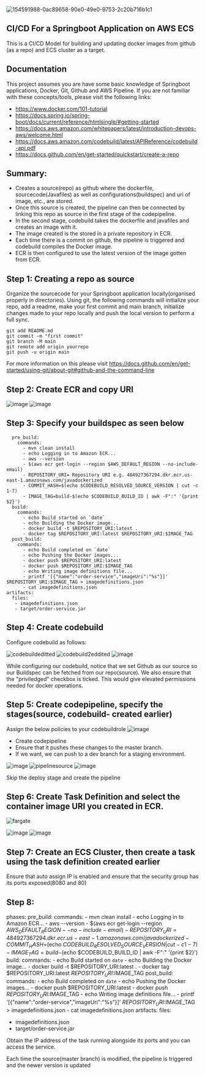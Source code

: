 ![154591988-0ac89658-90e0-49e0-9753-2c20b716b1c1](https://user-images.githubusercontent.com/97601366/155172472-c02083b0-b956-4013-bacb-5cbfea62bf35.png)

## CI/CD For a Springboot Application on AWS ECS 

This is a CI/CD Model for building and updating docker images from github (as a repo) and ECS cluster as a target.

## Documentation

This project assumes you are have some basic knowledge of Springboot applications, Docker, Git, Github and AWS Pipeline.
If you are not familiar with these concepts/tools, please visit the following links:
* https://www.docker.com/101-tutorial
* https://docs.spring.io/spring-boot/docs/current/reference/htmlsingle/#getting-started
* https://docs.aws.amazon.com/whitepapers/latest/introduction-devops-aws/welcome.html
* https://docs.aws.amazon.com/codebuild/latest/APIReference/codebuild-api.pdf
* https://docs.github.com/en/get-started/quickstart/create-a-repo

## Summary:
* Creates a source(repo) as github where the dockerfile, sourcecode(Javafiles) as well as configurations(buildspec) and uri of image, etc., are stored.
* Once this source is created, the pipeline can then be connected by linking this repo as source in the first stage of the codepipeline.
* In the second stage, codebuild takes the dockerfile and javafiles and creates an image with it.
* The image created is the stored in a private repository in ECR.
* Each time there is a commit on github, the pipeline is triggered and codebuild compiles the Docker image.
* ECR is then configured to use the latest version of the image gotten from ECR.

## Step 1: Creating a repo as source

Organize the sourcecode for your Springboot application locally(organised properly in directories).
Using git, the following commands will initialize your repo, add a readme, make your first commit and main branch, initialize changes made to your repo locally and push the local version to perform a full sync.

```git init 
git add README.md
git commit -m "first commit"
git branch -M main
git remote add origin yourrepo
git push -u origin main
```
For more information on this please visit
https://docs.github.com/en/get-started/using-git/about-git#github-and-the-command-line

## Step 2: Create ECR and copy URI

![image](https://user-images.githubusercontent.com/97601366/155216588-0e458725-95ab-47f3-9cc6-7227b4635fca.png)
![image](https://user-images.githubusercontent.com/97601366/155216789-5ab620de-3b89-4f4d-95c5-61e8e024f525.png)

## Step 3: Specify your buildspec as seen below

```phases:
  pre_build:
    commands:
      - mvn clean install
      - echo Logging in to Amazon ECR...
      - aws --version
      - $(aws ecr get-login --region $AWS_DEFAULT_REGION --no-include-email)
      - REPOSITORY_URI= Repository URI e.g. 484927367294.dkr.ecr.us-east-1.amazonaws.com/javadockerized 
      - COMMIT_HASH=$(echo $CODEBUILD_RESOLVED_SOURCE_VERSION | cut -c 1-7)
      - IMAGE_TAG=build-$(echo $CODEBUILD_BUILD_ID | awk -F":" '{print $2}')
  build:
    commands:
      - echo Build started on `date`
      - echo Building the Docker image...
      - docker build -t $REPOSITORY_URI:latest .
      - docker tag $REPOSITORY_URI:latest $REPOSITORY_URI:$IMAGE_TAG
  post_build:
    commands:
      - echo Build completed on `date`
      - echo Pushing the Docker images...
      - docker push $REPOSITORY_URI:latest
      - docker push $REPOSITORY_URI:$IMAGE_TAG
      - echo Writing image definitions file...
      - printf '[{"name":"order-service","imageUri":"%s"}]' $REPOSITORY_URI:$IMAGE_TAG > imagedefinitions.json
      - cat imagedefinitions.json
artifacts:
  files:
   - imagedefinitions.json
   - target/order-service.jar
   ```

## Step 4: Create codebuild 

Configure codebuild as follows:

![codebuildeditted](https://user-images.githubusercontent.com/97601366/155218149-32cbe413-c55a-49e5-8e81-bafa1fa1f1a8.png)
![codebuild2eddited](https://user-images.githubusercontent.com/97601366/155219066-d3315295-9111-498f-888b-c362f38aae76.png)
![image](https://user-images.githubusercontent.com/97601366/155219234-516f173c-93f1-432f-bc9e-10a15fe86fd0.png)

While configuring our codebuild, notice that we set Github as our source so our Buildspec can be fetched from our repo(source). We also ensure that the "priviledged" checkbox is ticked. This would give elevated permissions needed for docker operations.

## Step 5: Create codepipeline, specify the stages(source, codebuild- created earlier)
Assign the below policies to your codebuildrole
![image](https://user-images.githubusercontent.com/97601366/155225253-331c16a8-ad14-47c6-b274-3397e6479a2e.png)
* Create codepipeline
* Ensure that it pushes these changes to the master branch. 
* If we want, we can push to a dev branch for a staging environment. 


![image](https://user-images.githubusercontent.com/97601366/155223172-5aab2c7b-c043-4477-a092-d38ab36304db.png)
![pipelinesource](https://user-images.githubusercontent.com/97601366/155223872-ebc8a61e-438c-4b68-89c0-378b15cce476.png)
![image](https://user-images.githubusercontent.com/97601366/155223007-3be1c0a9-17c1-4af5-9bd4-e877df1593d3.png)

Skip the deploy stage and create the pipeline

## Step 6: Create Task Definition and select the container image URI you created in ECR.
![fargate](https://user-images.githubusercontent.com/97601366/155226331-9d5d9495-82fe-4cd9-aa5a-aa32d92b9c70.png)

![image](https://user-images.githubusercontent.com/97601366/155225915-d6301c50-bca8-4271-be24-8c9a05a1128c.png)
![image](https://user-images.githubusercontent.com/97601366/155226286-0203dbdb-9d53-4b3a-9316-48afa68a6a05.png)



## Step 7: Create an ECS Cluster, then create a task using the task definition created earlier
Ensure that auto assign IP is enabled and ensure that the security group has its ports exposed(8080 and 80)

## Step 8: 


phases:
  pre_build:
    commands:
      - mvn clean install
      - echo Logging in to Amazon ECR...
      - aws --version
      - $(aws ecr get-login --region $AWS_DEFAULT_REGION --no-include-email)
      - REPOSITORY_URI=484927367294.dkr.ecr.us-east-1.amazonaws.com/javadockerized
      - COMMIT_HASH=$(echo $CODEBUILD_RESOLVED_SOURCE_VERSION | cut -c 1-7)
      - IMAGE_TAG=build-$(echo $CODEBUILD_BUILD_ID | awk -F":" '{print $2}')
  build:
    commands:
      - echo Build started on `date`
      - echo Building the Docker image...
      - docker build -t $REPOSITORY_URI:latest .
      - docker tag $REPOSITORY_URI:latest $REPOSITORY_URI:$IMAGE_TAG
  post_build:
    commands:
      - echo Build completed on `date`
      - echo Pushing the Docker images...
      - docker push $REPOSITORY_URI:latest
      - docker push $REPOSITORY_URI:$IMAGE_TAG
      - echo Writing image definitions file...
      - printf '[{"name":"order-service","imageUri":"%s"}]' $REPOSITORY_URI:$IMAGE_TAG > imagedefinitions.json
      - cat imagedefinitions.json
artifacts:
  files:
   - imagedefinitions.json
   - target/order-service.jar



Obtain the IP address of the task running alongside its ports and you can access the service.

Each time the source(master branch) is modified, the pipeline is triggered and the newer version is updated



